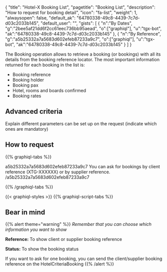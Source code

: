 {
"title": "Hotel-X Booking List",
"pagetitle": "Booking List",
"description": "How to request for booking detail",
"icon": "fa-list",
"weight": 1,
"alwaysopen": false,
"default_ak": "64780338-49c8-4439-7c7d-d03c2033b145",
"default_user": "",
"gists": [
    {
        "n":"By Dates",
        "g":"2bee5af21dd6f2cc61eec736bb95aead",
        "o":["graphiql"],
        "u":"tgx-bot",
        "ak":"64780338-49c8-4439-7c7d-d03c2033b145"
    }, 
    {
        "n":"By Reference",
        "g":"a5b25332a7a5683d602efeb87233a9c7",
        "o":["graphiql"],
        "u":"tgx-bot",
        "ak":"64780338-49c8-4439-7c7d-d03c2033b145"
    }
        ]
}

The Booking operation allows to retrieve a booking (or bookings) with all its details from the booking reference locator.
The most important information returned for each booking in the list is:
- Booking reference
- Booking holder
- Booking pax
- Hotel, rooms and boards confirmed
- Booking rates

## Advanced criteria
Explain different parameters can be set up on the request (indicate which ones are mandatory)

## How to request
{{% graphiql-tabs %}}

a5b25332a7a5683d602efeb87233a9c7
You can ask for bookings by client reference (XTG-XXXXXX) or by supplier reference.
/a5b25332a7a5683d602efeb87233a9c7

{{% /graphiql-tabs %}}

{{< graphiql-styles >}}
{{% graphiql-script-tabs %}}

## Bear in mind
{{% alert theme="warning" %}}
_Remember that you can choose which information you want to show_

**Reference:** To show client or supplier booking reference

**Status:** To show the booking status

If you want to ask for one booking, you can send the client/supplier booking reference on the HotelCriteriaBooking
{{% /alert %}}